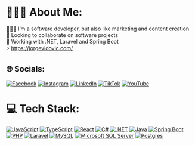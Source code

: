 # 👨🏻‍🔧 About Me:
👨🏻‍💻 I’m a software developer, but also like marketing and content creation<br>🔭 Looking to collaborate on software projects<br> 💬 Working with .NET, Laravel and Spring Boot<br>⚡ https://jorgevidovic.com/


## 🌐 Socials:
[![Facebook](https://img.shields.io/badge/Facebook-%231877F2.svg?logo=Facebook&logoColor=white)](https://www.facebook.com/jorgeividovic/) [![Instagram](https://img.shields.io/badge/Instagram-%23E4405F.svg?logo=Instagram&logoColor=white)](https://www.instagram.com/jorgevidovic) [![LinkedIn](https://img.shields.io/badge/LinkedIn-%230077B5.svg?logo=linkedin&logoColor=white)](https://www.linkedin.com/in/jorgevidovic/) [![TikTok](https://img.shields.io/badge/TikTok-%23000000.svg?logo=TikTok&logoColor=white)](https://www.tiktok.com/@jorgevidovic) [![YouTube](https://img.shields.io/badge/YouTube-%23FF0000.svg?logo=YouTube&logoColor=white)](https://www.youtube.com/@JorgeVidovic)

# 💻 Tech Stack:
[![JavaScript](https://img.shields.io/badge/JavaScript-F7DF1E?logo=javascript&logoColor=000)](#) [![TypeScript](https://img.shields.io/badge/TypeScript-3178C6?logo=typescript&logoColor=fff)](#) [![React](https://img.shields.io/badge/React-%2320232a.svg?logo=react&logoColor=%2361DAFB)](#) [![C#](https://custom-icon-badges.demolab.com/badge/C%23-%23239120.svg?logo=cshrp&logoColor=white)](#) [![.NET](https://img.shields.io/badge/.NET-512BD4?logo=dotnet&logoColor=fff)](#) [![Java](https://img.shields.io/badge/Java-%23ED8B00.svg?logo=openjdk&logoColor=white)](#) [![Spring Boot](https://img.shields.io/badge/Spring%20Boot-6DB33F?logo=springboot&logoColor=fff)](#) [![PHP](https://img.shields.io/badge/php-%23777BB4.svg?&logo=php&logoColor=white)](#) [![Laravel](https://img.shields.io/badge/Laravel-%23FF2D20.svg?logo=laravel&logoColor=white)](#) [![MySQL](https://img.shields.io/badge/MySQL-4479A1?logo=mysql&logoColor=fff)](#) [![Microsoft SQL Server](https://custom-icon-badges.demolab.com/badge/Microsoft%20SQL%20Server-CC2927?logo=mssqlserver-white&logoColor=white)](#) [![Postgres](https://img.shields.io/badge/Postgres-%23316192.svg?logo=postgresql&logoColor=white)](#)
